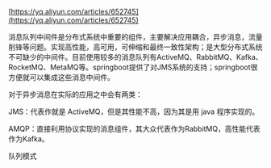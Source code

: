 [https://yq.aliyun.com/articles/652745](https://yq.aliyun.com/articles/652745)

消息队列中间件是分布式系统中重要的组件，主要解决应用耦合，异步消息，流量削锋等问题。实现高性能，高可用，可伸缩和最终一致性架构；是大型分布式系统不可缺少的中间件。目前使用较多的消息队列有ActiveMQ、RabbitMQ、Kafka、RocketMQ、MetaMQ等。springboot提供了对JMS系统的支持；springboot很方便就可以集成这些消息中间件。

对于异步消息在实际的应用之中会有两类：

JMS：代表作就是 ActiveMQ，但是其性能不高，因为其是用 java 程序实现的。

AMQP：直接利用协议实现的消息组件，其大众代表作为RabbitMQ，高性能代表作为Kafka。





队列模式

